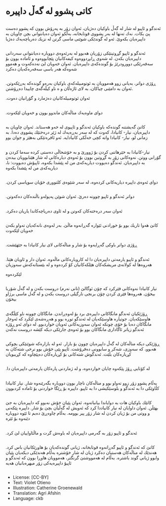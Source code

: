# كاتی پشوو لە گەڵ داپیرە

##
ئەندگو و ئاپیو لە شار لە گەڵ باوكیان دەژیان، ئەوان زۆر بە پەرۆش بوون كە پشوو دەست پێ بكات. نەك تەنها لە بەر پشووی قوتابخانە، بەڵكو ئەوان دەیانتوانی بچن چاویان بە داپیرەیان بكەوێ. ئەو لە گوندێكی شوێنی ماسی گرتن لە نزیك دەریاچەیەك دەژیا

##
ئەندگو و ئاپیو گڕوتینێكی زۆریان هەبوو لە بەرئەوەی دووبارە دەیانتوانی سەردانی داپیرەیان بكەن. لە شەوی ڕابڕدووەوە كیفەكانیان پێچابووەوە و ئامادە بوون بۆ سەفەرێكی دوورودرێژ بۆ گوندەكەی داپیرەیان. ئەوان خەویان لێ نەدەكەوت و هەموو شەوەكە هەر باسی سەفەرەكەیان دەكرد

##
ڕۆژی دواتر، بەیانی زوو هەموویان بە ئوتومبیلەكەی باوكیان بەرەو گوندەكە بەڕێكەوتن. ئەوان بە دامێنی چیاكان، بە لای ئاژەڵان و ە ناو كیڵەگەی چاییدا دەڕۆشتن.

 .ئەوان ئوتومبیلەكانیان دەژمارد و گۆرانیان دەوت

##
.دوای ماوەیەك مناڵەكان ماندوو بوون و خەویان لێكەوت

##
كاتێ گەیشتنە گوندەكە باوكیان ئەندگو و ئاپیوی لە خەو هەستاند. ئەوان چاویان بە داپیرەیان، نیار- كانیادا، كەوت كە لە سەر بەڕەیەك لە ژێر درەختێك پشووی دەدا. بە زمانی لو، نیار- كانیادا واتە كچی خەڵكی كانیادایە. ئەو ئافرەتێكی بەهێز و جوان بوو

##
نیار-كانیادا بە خێرهاتنی كردن بۆ ژوورێ و بە خۆشحاڵی دەستی كردە سەما كردن و گۆرانی ووتن. نەوەكانی زۆر بە گڕوتین بوون بۆ ئەوەی دیارەكانی لە شار هێنابوویان بیدەن بە داپیرەیان. ئەندگو دەیووت دیاریەكەی من لە پێشدا بكەوە، ئاپیۆش دەیووت: نا، دیاریەكەی من لە پێشدا بكەوە

##
.دوای ئەوەی داپیرە دیاریەكانی كردەوە، لە سەر شێوەی كلتووری خۆیان سوپاسی كردن

##
 .دواتر ئەندگو و ئاپیو چوونە دەرێ. ئەوان شوێن پەپولەو باڵندەكان دەكەوتن

##
.ئەوان سەر درەختەكان كەوتن و لە ئاوی دەریاچەكاندا یاریان دەكرد

##
كاتێ هەوا تاریك بوو بۆ خورادنی ئێوارە گەڕانەوە ماڵێ. بەر لەوەی نانەكەیان تەواو بكەن خەویان لێكەوت

##
.ڕۆژی دواتر باوكی گەڕایەوە بۆ شار و مناڵەكانی لای نیار كانیادا بە جێهێشت

##
ئەندگو و ئاپیو یارمەتی داپیرەیان دا لە كاروبارەكانی ماڵەوە. ئەوان دار و ئاویان هێنا. هەروەها لە كولانەی مریشكەكان هێلكەكانیان كۆ كردەوە و لە بێستانەكەش سەوزیان

 لێكردەوە

##
نیار كانیادا نەوەكانی فێركرد كە چۆن ئوگالێ (نانی نەرم) دروست بكەن و لە گەڵ شۆربا بیخۆن. هەروەها فێری كردن چۆن برنجی نارگیلی دروست بكەن و لە گەل ماسی برژاو بیخۆن

##
ڕۆژێكیان ئەندگو مانگاكانی داپیرەی برد بۆ لەوەڕاندن. مانگاكان چوونە ناو كێڵگەی هاوسێكەیان. جوتیارە هاوسێكەیان لە ئەندگو توڕە بوو و هەڕەشەی لێكرد كە ئەوجار مانگاكان دەبا بۆ خۆی چونكە ئەوان سەوزیەكانی ئەویان خواردبوو. لە دوای ئەو ڕۆژە ئەندگو زیاتر ئاگاداری مانگاكان بوو بۆ ئەوەی جارێكی دیكە كێشە دروست نەكەن

##
ڕؤژێكی دیكە مناڵەكان لە گەڵ داپیرەیان چوون بۆ بازار. ئەو لە بازارەكە شوێنێكی بچوكی هەبوو، كە سەوزی، شەكر و سابوونی دەفرۆشت. ئاپیو پێی خۆش بوو نرخی شتەكان بە كڕیارەكان بڵێت. ئەندگوش شتەكانی بۆ كڕیارەكان دەپێچاوە كە كڕیبویان

##
.لە كۆتایی ڕۆژ پێكەوە چایان خواردەوە، و لە ژماردنی پارەكان یارمەتی داپیرەیان دا

##
بەڵام پشوو زۆر زوو تەواو بوو و مناڵەكان ناچار بوون دووبارە بگەرێنەوە شار. نیار كانیادا كڵاوێكی دا بە ئەندگو و بلوسێكیشی دا بە ئاپیو. داپیرە بۆ ڕێگا خواردنی بۆ ئامادە كردبوون

##
كاتێك باوكیان هات بە دوایاندا بیانباتەوە، ئەوان پێیان خۆش نەبوو كە داپیرەیان بە جێ بهێڵن. ئەوان داوایان لە نیار كانیاددا كرد كە ئەویش لە گەڵیان بچێ بۆ شار. داپیرە پێكەنی و ووتی من بۆ ژیان كردن لە شار زۆر پیر بوومە. بەڵام چاوەڕێ دەبم تا ئێوە دووبارە دێنەوە بۆ ئێرە

##
.ئەندگو و ئاپیو زۆر بە گەرمی داپیرەیان لە باوەش گرت و ماڵئاواییان لێ كرد

##
كاتێ كە ئەندگو و ئاپیو گەڕانەوە قوتابخانە، ژیانی گوندەكەیان بۆ هاورێكانیان باس كرد. هەندێك لە مناڵەكان هەستیان دەكرد ژیان لە شار خۆشترە بەڵام هەندێكی دیكەیان پێیان وابوو ژیانی گوند باشترە. بەڵام لە هەمووشتێ گرنگتر، هەموویان هاوڕا بوون كە ئەندگو و ئاپیۆ داپیرەیەكی زۆر میهرەبانیان هەیە

##
* License: [CC-BY]
* Text: Violet Otieno
* Illustration: Catherine Groenewald
* Translation: Agri Afshin
* Language: ckb
